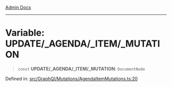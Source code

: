 [Admin Docs](/)

***

# Variable: UPDATE/_AGENDA/_ITEM/_MUTATION

> `const` **UPDATE/_AGENDA/_ITEM/_MUTATION**: `DocumentNode`

Defined in: [src/GraphQl/Mutations/AgendaItemMutations.ts:20](https://github.com/PalisadoesFoundation/talawa-admin/blob/main/src/GraphQl/Mutations/AgendaItemMutations.ts#L20)
